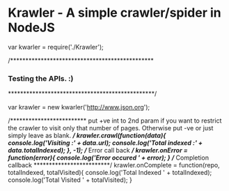 Krawler - A simple crawler/spider in NodeJS
========

var kwarler = require('./Krawler');

/***********************************************
### Testing the APIs. :)
************************************************/

var krawler =  new kwarler('http://www.json.org');

/*************************
	put +ve int to 2nd param if you want to restrict the crawler to visit only that number of pages.
	Otherwise put -ve or just simply leave as blank.
*************************/
krawler.crawl(function(data){
	console.log('Visiting :' + data.url);
	console.log('Total indexed :' + data.totalIndexed);
}, -1);
/*************************
	Error call back
*************************/
krawler.onError = function(error){
	console.log('Error occured ' + error);
}
/*************************
	Completion callback
*************************/
krawler.onComplete = function(repo, totalIndexed, totalVisited){
	console.log('Total Indexed ' + totalIndexed);
	console.log('Total Visited ' + totalVisited);
}
